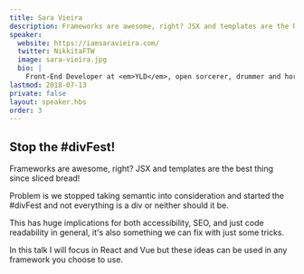 ```yaml
---
title: Sara Vieira
description: Frameworks are awesome, right? JSX and templates are the best thing since sliced bread!
speaker:
  website: https://iamsaravieira.com/
  twitter: NikkitaFTW
  image: sara-vieira.jpg
  bio: |
    Front-End Developer at <em>YLD</em>, open sorcerer, drummer and horror movie fangirl. The internet is Amazing
lastmod: 2018-07-13
private: false
layout: speaker.hbs
order: 3
---
```


## Stop the #divFest!

Frameworks are awesome, right? JSX and templates are the best thing since sliced bread!

Problem is we stopped taking semantic into consideration and started the #divFest and not everything is a div or neither should it be.

This has huge implications for both accessibility, SEO, and just code readability in general, it's also something we can fix with just some tricks.

In this talk I will focus in React and Vue but these ideas can be used in any framework you choose to use.
